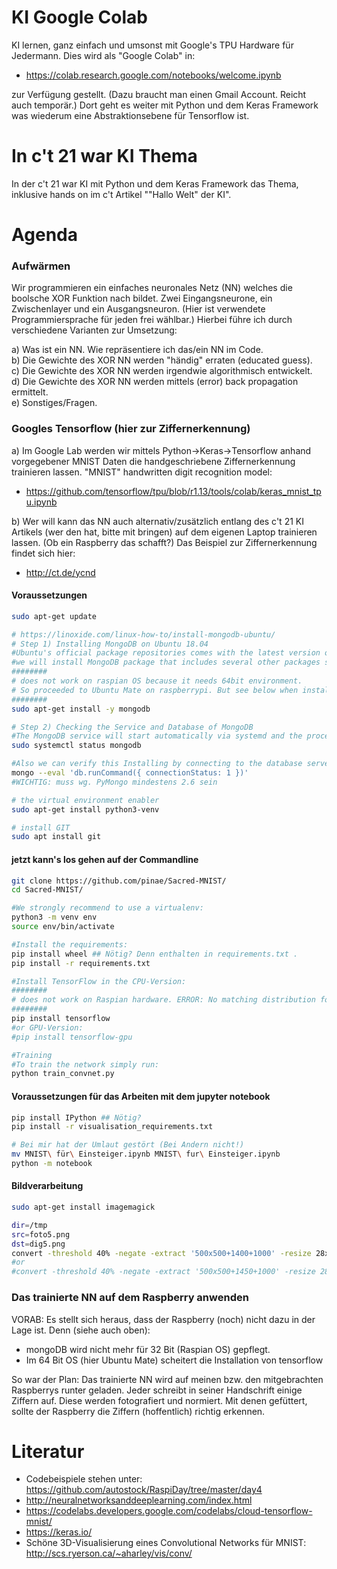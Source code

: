 # KI Google Colab

KI lernen, ganz einfach und umsonst mit Google's TPU
Hardware für Jedermann. Dies wird als "Google Colab" in:<br>
- https://colab.research.google.com/notebooks/welcome.ipynb

zur Verfügung gestellt. (Dazu braucht man einen Gmail Account. Reicht
auch temporär.) Dort geht es weiter mit Python und dem Keras Framework
was wiederum eine Abstraktionsebene für Tensorflow ist.

# In c't 21 war KI  Thema
In der c't 21 war KI mit Python und dem Keras Framework das Thema,
inklusive hands on im c't Artikel ""Hallo Welt" der KI".

# Agenda
### Aufwärmen
Wir programmieren ein einfaches neuronales Netz (NN) welches die
boolsche XOR Funktion nach bildet. Zwei Eingangsneurone, ein
Zwischenlayer und ein Ausgangsneuron. (Hier ist verwendete
Programmiersprache für jeden frei wählbar.) Hierbei führe ich durch
verschiedene Varianten zur Umsetzung:

a) Was ist ein NN. Wie repräsentiere ich das/ein NN im Code.<br>
b) Die Gewichte des XOR NN werden "händig" erraten (educated guess).<br>
c) Die Gewichte des XOR NN werden irgendwie algorithmisch entwickelt.<br>
d) Die Gewichte des XOR NN werden mittels (error) back propagation ermittelt.<br>
e) Sonstiges/Fragen.<br>

### Googles Tensorflow (hier zur Ziffernerkennung)
a) Im Google Lab werden wir mittels Python->Keras->Tensorflow anhand
vorgegebener MNIST Daten die handgeschriebene Ziffernerkennung
trainieren lassen. "MNIST" handwritten digit recognition model:<br>
- https://github.com/tensorflow/tpu/blob/r1.13/tools/colab/keras_mnist_tpu.ipynb

b) Wer will kann das NN auch alternativ/zusätzlich entlang des c't 21 KI
Artikels (wer den hat, bitte mit bringen) auf dem eigenen Laptop
trainieren lassen. (Ob ein Raspberry das schafft?) Das Beispiel zur
Ziffernerkennung findet sich hier:<br>
- http://ct.de/ycnd

#### Voraussetzungen

```bash
sudo apt-get update

# https://linoxide.com/linux-how-to/install-mongodb-ubuntu/
# Step 1) Installing MongoDB on Ubuntu 18.04
#Ubuntu's official package repositories comes with the latest version of MongoDB, which means we can install the necessary packages using apt-get.
#we will install MongoDB package that includes several other packages such as mongo-tools, mongodb-clients, mongodb-server and mongodb-server-core.
########
# does not work on raspian OS because it needs 64bit environment.
# So proceeded to Ubuntu Mate on raspberrypi. But see below when installing tensorflow :-(
########
sudo apt-get install -y mongodb

# Step 2) Checking the Service and Database of MongoDB
#The MongoDB service will start automatically via systemd and the process listens on port 27017. You can verify its status using the systemctl command as shown below.
sudo systemctl status mongodb

#Also we can verify this Installing by connecting to the database server and executing a diagnostic command.
mongo --eval 'db.runCommand({ connectionStatus: 1 })'
#WICHTIG: muss wg. PyMongo mindestens 2.6 sein

# the virtual environment enabler
sudo apt-get install python3-venv

# install GIT
sudo apt install git
```

#### jetzt kann's los gehen auf der Commandline

```bash
git clone https://github.com/pinae/Sacred-MNIST/
cd Sacred-MNIST/

#We strongly recommend to use a virtualenv:
python3 -m venv env
source env/bin/activate

#Install the requirements:
pip install wheel ## Nötig? Denn enthalten in requirements.txt .
pip install -r requirements.txt

#Install TensorFlow in the CPU-Version:
########
# does not work on Raspian hardware. ERROR: No matching distribution found for tensorflow :-(
########
pip install tensorflow
#or GPU-Version:
#pip install tensorflow-gpu

#Training
#To train the network simply run:
python train_convnet.py

```

#### Voraussetzungen für das Arbeiten mit dem jupyter notebook

```bash
pip install IPython ## Nötig?
pip install -r visualisation_requirements.txt

# Bei mir hat der Umlaut gestört (Bei Andern nicht!)
mv MNIST\ für\ Einsteiger.ipynb MNIST\ fur\ Einsteiger.ipynb 
python -m notebook

```


#### Bildverarbeitung

```bash
sudo apt-get install imagemagick

dir=/tmp
src=foto5.png
dst=dig5.png
convert -threshold 40% -negate -extract '500x500+1400+1000' -resize 28x28 $dir/$src $dir/$dst
#or
#convert -threshold 40% -negate -extract '500x500+1450+1000' -resize 28x28 $dir/$src $dir/$dst

```

### Das trainierte NN auf dem Raspberry anwenden
VORAB:
Es stellt sich heraus, dass der Raspberry (noch) nicht dazu in der Lage ist. Denn (siehe auch oben):
- mongoDB wird nicht mehr für 32 Bit (Raspian OS) gepflegt.
- Im 64 Bit OS (hier Ubuntu Mate) scheitert die Installation von tensorflow

So war der Plan:
Das trainierte NN wird auf meinen bzw. den mitgebrachten Raspberrys
runter geladen. Jeder schreibt in seiner Handschrift einige Ziffern auf.
Diese werden fotografiert und normiert. Mit denen gefüttert, sollte der
Raspberry die Ziffern (hoffentlich) richtig erkennen.

# Literatur

- Codebeispiele stehen unter: https://github.com/autostock/RaspiDay/tree/master/day4
- http://neuralnetworksanddeeplearning.com/index.html
- https://codelabs.developers.google.com/codelabs/cloud-tensorflow-mnist/
- https://keras.io/
- Schöne 3D-Visualisierung eines Convolutional Networks für MNIST: http://scs.ryerson.ca/~aharley/vis/conv/



